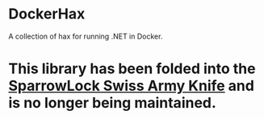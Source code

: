 # DockerHax
A collection of hax for running .NET in Docker.

# This library has been folded into the [SparrowLock Swiss Army Knife](https://github.com/cinderblockgames/sparrowlock-swiss-army-knife) and is no longer being maintained.
